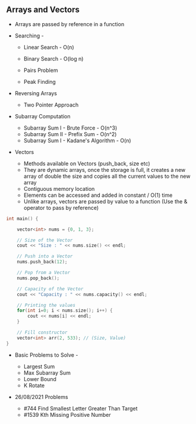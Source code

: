 ## Arrays and Vectors

- Arrays are passed by reference in a function

- Searching -

  - Linear Search - O(n)
  - Binary Search - O(log n)

  - Pairs Problem
  - Peak Finding

- Reversing Arrays

  - Two Pointer Approach

- Subarray Computation

  - Subarray Sum I - Brute Force - O(n^3)
  - Subarray Sum II - Prefix Sum - O(n^2)
  - Subarray Sum I - Kadane's Algorithm - O(n)

- Vectors

  - Methods available on Vectors (push_back, size etc)
  - They are dynamic arrays, once the storage is full, it creates a new array of double the size and copies all the current values to the new array
  - Contiguous memory location
  - Elements can be accessed and added in constant / O(1) time
  - Unlike arrays, vectors are passed by value to a function (Use the & operator to pass by reference)

```cpp
int main() {

    vector<int> nums = {0, 1, 3};

    // Size of the Vector
    cout << "Size : " << nums.size() << endl;

    // Push into a Vector
    nums.push_back(12);

    // Pop from a Vector
    nums.pop_back();

    // Capacity of the Vector
    cout << "Capacity : " << nums.capacity() << endl;

    // Printing the values
    for(int i=0; i < nums.size(); i++) {
        cout << nums[i] << endl;
    }

    // Fill constructor
    vector<int> arr(2, 533); // (Size, Value)
}

```

- Basic Problems to Solve -

  - Largest Sum
  - Max Subarray Sum
  - Lower Bound
  - K Rotate

- 26/08/2021 Problems
  - #744 Find Smallest Letter Greater Than Target
  - #1539 Kth Missing Positive Number
